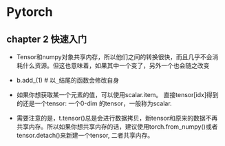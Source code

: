 # Pytorch
## chapter 2 快速入门

- Tensor和numpy对象共享内存，所以他们之间的转换很快，而且几乎不会消耗什么资源。但这也意味着，如果其中一个变了，另外一个也会随之改变

- b.add_(1) # 以`_`结尾的函数会修改自身

- 如果你想获取某一个元素的值，可以使用scalar.item。 直接tensor[idx]得到的还是一个tensor: 一个0-dim 的tensor，一般称为scalar.

- 需要注意的是，t.tensor()总是会进行数据拷贝，新tensor和原来的数据不再共享内存。所以如果你想共享内存的话，建议使用torch.from_numpy()或者tensor.detach()来新建一个tensor, 二者共享内存。
